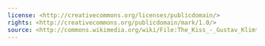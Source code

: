 ```yaml
---
license: <http://creativecommons.org/licenses/publicdomain/>
rights: <http://creativecommons.org/publicdomain/mark/1.0/>
source: <http://commons.wikimedia.org/wiki/File:The_Kiss_-_Gustav_Klimt_-_Google_Cultural_Institute.jpg>
---
```

